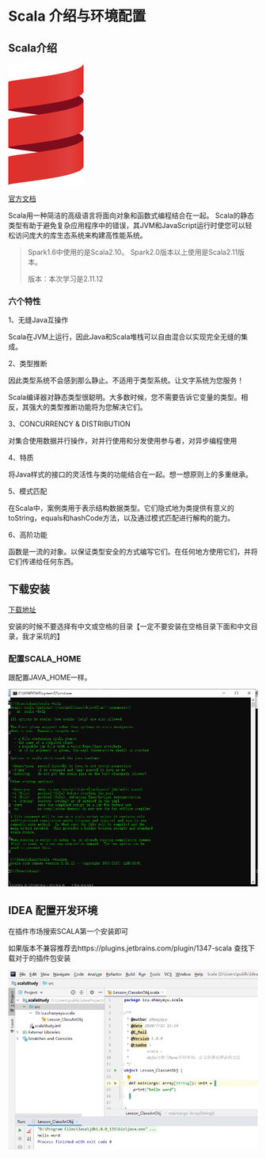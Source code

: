# Scala 介绍与环境配置



## Scala介绍

<img src="images/scala-spiral.png" style="zoom:50%;" />

[官方文档](https://www.scala-lang.org/)

Scala用一种简洁的高级语言将面向对象和函数式编程结合在一起。 Scala的静态类型有助于避免复杂应用程序中的错误，其JVM和JavaScript运行时使您可以轻松访问庞大的库生态系统来构建高性能系统。

> Spark1.6中使用的是Scala2.10。 Spark2.0版本以上使用是Scala2.11版本。
>
> 版本：本次学习是2.11.12

### 六个特性

1、无缝Java互操作

Scala在JVM上运行，因此Java和Scala堆栈可以自由混合以实现完全无缝的集成。

2、类型推断

因此类型系统不会感到那么静止。不适用于类型系统。让文字系统为您服务！

Scala编译器对静态类型很聪明。大多数时候，您不需要告诉它变量的类型。相反，其强大的类型推断功能将为您解决它们。

3、CONCURRENCY & DISTRIBUTION

对集合使用数据并行操作，对并行使用和分发使用参与者，对异步编程使用

4、特质 

将Java样式的接口的灵活性与类的功能结合在一起。想一想原则上的多重继承。

5、模式匹配

在Scala中，案例类用于表示结构数据类型。它们隐式地为类提供有意义的toString，equals和hashCode方法，以及通过模式匹配进行解构的能力。

6、高阶功能

函数是一流的对象。以保证类型安全的方式编写它们。在任何地方使用它们，并将它们传递给任何东西。

## 下载安装

[下载地址](https://www.scala-lang.org/download/all.html)

安装的时候不要选择有中文或空格的目录【一定不要安装在空格目录下面和中文目录，我才采坑的】

### 配置SCALA_HOME

跟配置JAVA_HOME一样。

![](images/QQ截图20200723145120.png)



## IDEA 配置开发环境

在插件市场搜索SCALA第一个安装即可

如果版本不兼容推荐去https://plugins.jetbrains.com/plugin/1347-scala 查找下载对于的插件包安装

![](images/QQ截图20200723155654.png)




